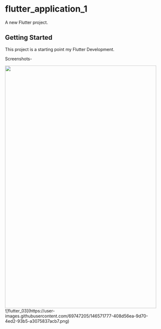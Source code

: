 # flutter_application_1

A new Flutter project.

## Getting Started

This project is a starting point my Flutter Development.

Screenshots-


<img src="https://user-images.githubusercontent.com/69747205/146571731-c842651a-a535-4ba2-91e1-550112470807.png" width="500" height="800">
![flutter_03](https://user-images.githubusercontent.com/69747205/146571777-408d56ea-9d70-4ed2-93b5-a3075837acb7.png)
